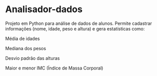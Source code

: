# Analisador-dados
Projeto em Python para análise de dados de alunos.
Permite cadastrar informações (nome, idade, peso e altura) e gera estatísticas como:

Média de idades

Mediana dos pesos

Desvio padrão das alturas

Maior e menor IMC (Índice de Massa Corporal)

